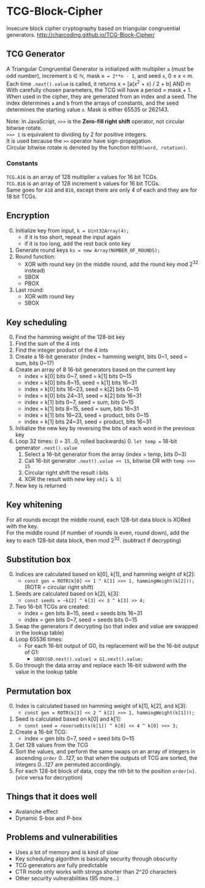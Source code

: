 # TCG-Block-Cipher
Insecure block cipher cryptography based on triangular congruential generators. http://charcoding.github.io/TCG-Block-Cipher/

## TCG Generator
A Triangular Congruential Generator is initialized with multiplier `a` (must be odd number), increment `b` ∈ ℕ, mask `m = 2**n - 1`, and seed `x`, 0 ≤ x < m.  
Each time `.next().value` is called, it returns x = [a(x<sup>2</sup> + x) / 2 + b] AND m  
With carefully chosen parameters, the TCG will have a period = mask + 1.  
When used in the cipher, they are generated from an index and a seed. The index determines `a` and `b` from the arrays of constants, and the seed determines the starting value `x`. Mask is either 65535 or 262143.

Note: In JavaScript, `>>>` is the **Zero-fill right shift** operator, not circular bitwise rotate.  
`>>> 1` is equivalent to dividing by 2 for positive integers.  
It is used because the `>>` operator have sign-propagation.  
Circular bitwise rotate is denoted by the function `ROTR(word, rotation)`.
### Constants
`TCG.A16` is an array of 128 multiplier `a` values for 16 bit TCGs.  
`TCG.B16` is an array of 128 increment `b` values for 16 bit TCGs.  
Same goes for `A18` and `B18`, except there are only 4 of each and they are for 18 bit TCGs.  
## Encryption
0. Initialize key from input, `k = Uint32Array(4);`
	- if it is too short, repeat the input again
	- if it is too long, add the rest back onto key
1. Generate round keys `ks = new Array(NUMBER_OF_ROUNDS);`
2. Round function:
    - XOR with round key (in the middle round, add the round key mod 2<sup>32</sup> instead)
    - SBOX
    - PBOX
3. Last round:
    - XOR with round key
    - SBOX
## Key scheduling
0. Find the hamming weight of the 128-bit key
1. Find the sum of the 4 ints
2. Find the integer product of the 4 ints
3. Create a 18-bit generator (index = hamming weight, bits 0\~1, seed = sum, bits 0\~17)
4. Create an array of 8 16-bit generators based on the current key
    - index = k[0] bits 0\~7, seed = k[1] bits 0\~15
    - index = k[0] bits 8\~15, seed = k[1] bits 16\~31
    - index = k[0] bits 16\~23, seed = k[2] bits 0\~15
    - index = k[0] bits 24\~31, seed = k[2] bits 16\~31
    - index = k[1] bits 0\~7, seed = sum, bits 0\~15
    - index = k[1] bits 8\~15, seed = sum, bits 16\~31
    - index = k[1] bits 16\~23, seed = product, bits 0\~15
    - index = k[1] bits 24\~31, seed = product, bits 16\~31
5. Initialize the new key by reversing the bits of each word in the previous key
6. Loop 32 times: (i = 31...0, rolled backwards)
    0. `let temp =` 18-bit generator `.next().value`
    1. Select a 16-bit generator from the array (index = temp, bits 0\~3)
    2. Call 16-bit generator `.next().value << 15`, bitwise OR with `temp >>> 15`
    3. Circular right shift the result i bits
    4. XOR the result with new key `nk[i & 3]`
7. New key is returned
## Key whitening
For all rounds except the middle round, each 128-bit data block is XORed with the key.  
For the middle round (if number of rounds is even, round down), add the key to each 128-bit data block, then mod 2<sup>32</sup>. (subtract if decrypting)
## Substitution box
0. Indices are calculated based on k[0], k[1], and hamming weight of k[2]:
    - `const gen = ROTR(k[0] << 1 ^ k[1] >>> 1, hammingWeight(k[2]));` (ROTR = circular right shift)
1. Seeds are calculated based on k[2], k[3]:
    - `const seeds = ~k[2] ^ k[3] << 3 ^ k[3] >> 4;`
2. Two 16-bit TCGs are created:
    - index = gen bits 8\~15, seed = seeds bits 16\~31
    - index = gen bits 0\~7, seed = seeds bits 0\~15
3. Swap the generators if decrypting (so that index and value are swapped in the lookup table)
4. Loop 65536 times:
    - For each 16-bit output of G0, its replacement will be the 16-bit output of G1:
      - `SBOX[G0.next().value] = G1.next().value;`
5. Go through the data array and replace each 16-bit subword with the value in the lookup table
## Permutation box
0. Index is calculated based on hamming weight of k[1], k[2], and k[3]:
    - `const gen = ROTR(k[3] << 2 ^ k[2] >>> 1, hammingWeight(k[1]));`
1. Seed is calculated based on k[0] and k[1]:
    - `const seed = reverseBits(k[1]) ^ k[0] << 4 ^ k[0] >>> 3;`
2. Create a 16-bit TCG:
    - index = gen bits 0\~7, seed = seed bits 0\~15
3. Get 128 values from the TCG
4. Sort the values, and perform the same swaps on an array of integers in ascending `order` 0...127, so that when the outputs of TCG are sorted, the integers 0...127 are permuted accordingly.
5. For each 128-bit block of data, copy the nth bit to the position `order[n]`. (vice versa for decryption)
## Things that it does well
* Avalanche effect
* Dynamic S-box and P-box
## Problems and vulnerabilities
* Uses a lot of memory and is kind of slow
* Key scheduling algorithm is basically security through obscurity
* TCG generators are fully predictable
* CTR mode only works with strings shorter than 2^20 characters
* Other security vulnerabilities (95 more...)
